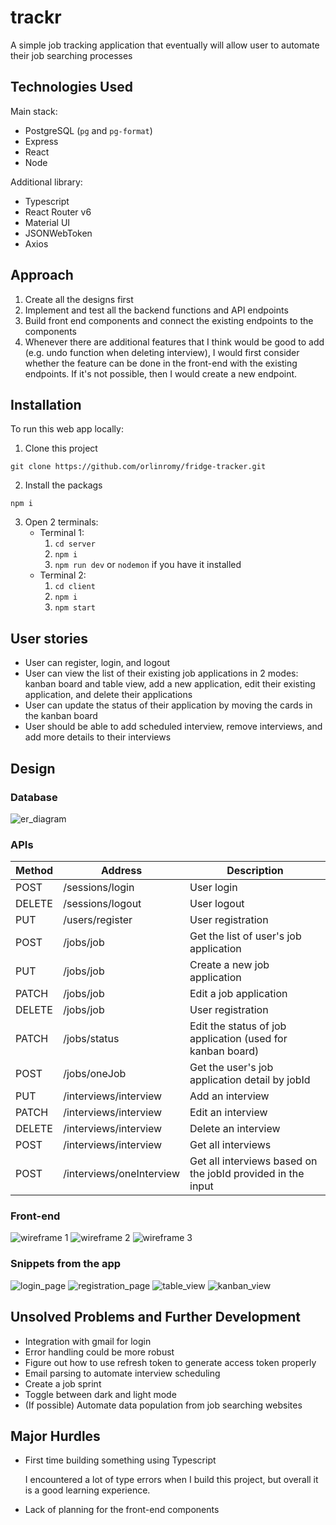 # trackr

A simple job tracking application that eventually will allow user to automate their job searching processes

## Technologies Used

Main stack:

- PostgreSQL (`pg` and `pg-format`)
- Express
- React
- Node

Additional library:

- Typescript
- React Router v6
- Material UI
- JSONWebToken
- Axios

## Approach

1. Create all the designs first
2. Implement and test all the backend functions and API endpoints
3. Build front end components and connect the existing endpoints to the components
4. Whenever there are additional features that I think would be good to add (e.g. undo function when deleting interview), I would first consider whether the feature can be done in the front-end with the existing endpoints. If it's not possible, then I would create a new endpoint.

## Installation

To run this web app locally:

1. Clone this project

```
git clone https://github.com/orlinromy/fridge-tracker.git
```

2. Install the packags

```
npm i
```

3. Open 2 terminals:
   - Terminal 1:
     1. `cd server`
     2. `npm i`
     3. `npm run dev` or `nodemon` if you have it installed
   - Terminal 2:
     1. `cd client`
     2. `npm i`
     3. `npm start`

## User stories

- User can register, login, and logout
- User can view the list of their existing job applications in 2 modes: kanban board and table view, add a new application, edit their existing application, and delete their applications
- User can update the status of their application by moving the cards in the kanban board
- User should be able to add scheduled interview, remove interviews, and add more details to their interviews

## Design

### Database

![er_diagram](readmefiles/er_diagram.png)

### APIs

| Method | Address                  | Description                                                 |
| ------ | ------------------------ | ----------------------------------------------------------- |
| POST   | /sessions/login          | User login                                                  |
| DELETE | /sessions/logout         | User logout                                                 |
| PUT    | /users/register          | User registration                                           |
| POST   | /jobs/job                | Get the list of user's job application                      |
| PUT    | /jobs/job                | Create a new job application                                |
| PATCH  | /jobs/job                | Edit a job application                                      |
| DELETE | /jobs/job                | User registration                                           |
| PATCH  | /jobs/status             | Edit the status of job application (used for kanban board)  |
| POST   | /jobs/oneJob             | Get the user's job application detail by jobId              |
| PUT    | /interviews/interview    | Add an interview                                            |
| PATCH  | /interviews/interview    | Edit an interview                                           |
| DELETE | /interviews/interview    | Delete an interview                                         |
| POST   | /interviews/interview    | Get all interviews                                          |
| POST   | /interviews/oneInterview | Get all interviews based on the jobId provided in the input |

### Front-end

![wireframe 1](readmefiles/wireframe_1.jpg)
![wireframe 2](readmefiles/wireframe_2.jpg)
![wireframe 3](readmefiles/wireframe_3.jpg)

### Snippets from the app

![login_page](readmefiles/login_page.png)
![registration_page](readmefiles/registration_page.png)
![table_view](readmefiles/table_view.png)
![kanban_view](readmefiles/kanban_view.png)

## Unsolved Problems and Further Development

- Integration with gmail for login
- Error handling could be more robust
- Figure out how to use refresh token to generate access token properly
- Email parsing to automate interview scheduling
- Create a job sprint
- Toggle between dark and light mode
- (If possible) Automate data population from job searching websites

## Major Hurdles

- First time building something using Typescript

  I encountered a lot of type errors when I build this project, but overall it is a good learning experience.

- Lack of planning for the front-end components
